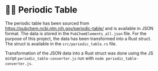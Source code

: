 # 🧑‍🔬 Periodic Table 
The periodic table has been sourced from https://pubchem.ncbi.nlm.nih.gov/periodic-table/ and is available in JSON format. The data is stored in the `PubChemElements_all.json` file. 
For the purpose of this project, the data has been transformed into a Rust struct. The struct is available in the `src/periodic_table.rs` file.

Transformation of the JSON data into a Rust struct was done using the JS script `periodic_table-converter.js` run with `node periodic_table-converter.js`. 
